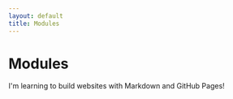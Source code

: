 ```yaml
---
layout: default
title: Modules
---
```


# Modules

I'm learning to build websites with Markdown and GitHub Pages!
